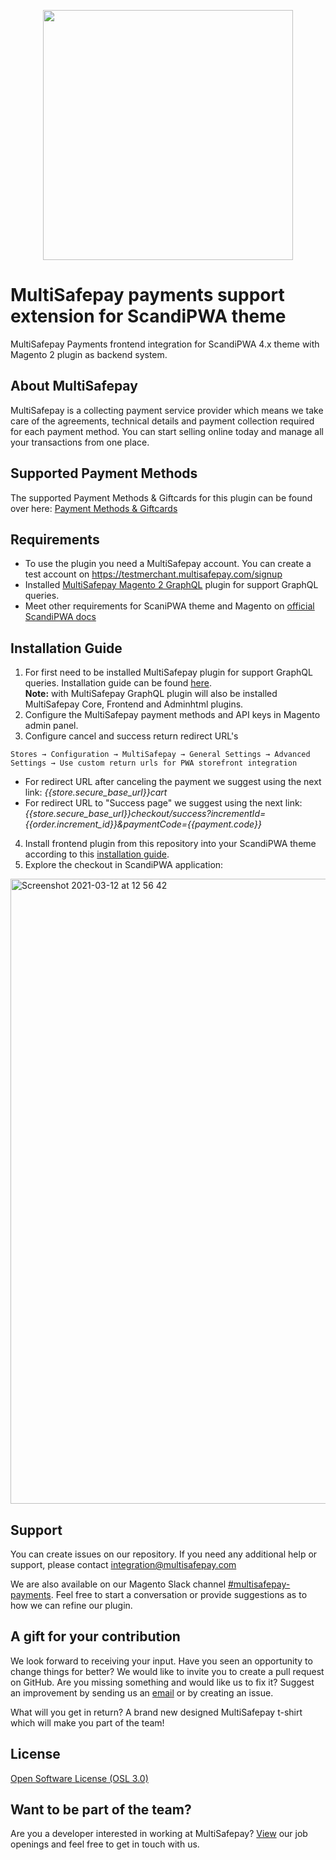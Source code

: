 <p align="center">
  <img src="https://www.multisafepay.com/img/multisafepaylogo.svg" width="400px" position="center">
</p>

# MultiSafepay payments support extension for ScandiPWA theme

MultiSafepay Payments frontend integration for ScandiPWA 4.x theme with Magento 2 plugin as backend system.

## About MultiSafepay ##
MultiSafepay is a collecting payment service provider which means we take care of the agreements, technical details and payment collection required for each payment method. You can start selling online today and manage all your transactions from one place.

## Supported Payment Methods ##
The supported Payment Methods & Giftcards for this plugin can be found over here: [Payment Methods & Giftcards](https://docs.multisafepay.com/plugins/magento2/faq/#available-payment-methods-in-magento-2)

## Requirements
- To use the plugin you need a MultiSafepay account. You can create a test account on https://testmerchant.multisafepay.com/signup
- Installed <a href="https://github.com/MultiSafepay/magento2-graphql" target="_blank">MultiSafepay Magento 2 GraphQL</a> plugin for support GraphQL queries.
- Meet other requirements for ScaniPWA theme and Magento on <a href="https://docs.scandipwa.com/getting-started-1/getting-started/magento-integration#prerequisites" target="_blank">official ScandiPWA docs</a>

## Installation Guide

1. For first need to be installed MultiSafepay plugin for support GraphQL queries. Installation guide can be found <a href="https://github.com/MultiSafepay/magento2-graphql" target="_blank">here</a>.    
   **Note:** with MultiSafepay GraphQL plugin will also be installed MultiSafepay Core, Frontend and Adminhtml plugins.
2. Configure the MultiSafepay payment methods and API keys in Magento admin panel. 
3. Configure cancel and success return redirect URL's
```text
Stores → Configuration → MultiSafepay → General Settings → Advanced Settings → Use custom return urls for PWA storefront integration
```
- For redirect URL after canceling the payment we suggest using the next link: *{{store.secure_base_url}}cart*  
- For redirect URL to "Success page" we suggest using the next link: *{{store.secure_base_url}}checkout/success?incrementId={{order.increment_id}}&paymentCode={{payment.code}}*
4. Install frontend plugin from this repository into your ScandiPWA theme according to this <a href="https://docs.scandipwa.com/building-your-app/extensions/installing-an-extension" target="_blank">installation guide</a>.
5. Explore the checkout in ScandiPWA application:  
<img width="1000" alt="Screenshot 2021-03-12 at 12 56 42" src="https://user-images.githubusercontent.com/78361324/110949265-b0124680-8342-11eb-8d99-55c926e76f3d.png">


## Support
You can create issues on our repository. If you need any additional help or support, please contact <a href="mailto:integration@multisafepay.com">integration@multisafepay.com</a>

We are also available on our Magento Slack channel [#multisafepay-payments](https://magentocommeng.slack.com/messages/multisafepay-payments/).
Feel free to start a conversation or provide suggestions as to how we can refine our plugin.

## A gift for your contribution
We look forward to receiving your input. Have you seen an opportunity to change things for better? We would like to invite you to create a pull request on GitHub.
Are you missing something and would like us to fix it? Suggest an improvement by sending us an [email](mailto:integration@multisafepay.com) or by creating an issue.

What will you get in return? A brand new designed MultiSafepay t-shirt which will make you part of the team!

## License
[Open Software License (OSL 3.0)](https://github.com/MultiSafepay/Magento2Msp/blob/master/LICENSE.md)

## Want to be part of the team?
Are you a developer interested in working at MultiSafepay? [View](https://www.multisafepay.com/careers/#jobopenings) our job openings and feel free to get in touch with us.
